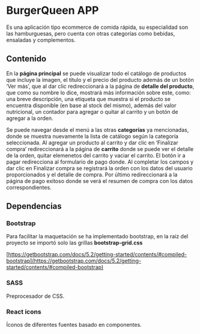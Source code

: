 # BurgerQueen APP

Es una aplicación tipo ecommerce de comida rápida, su especialidad son las hamburguesas, pero cuenta con otras categorías como bebidas, ensaladas y complementos.

## Contenido

En la **página principal** se puede visualizar todo el catálogo de productos que incluye la imagen, el título y el precio del producto además de un botón ‘Ver más’, que al dar clic redireccionará a la página de **detalle del producto**, que como su nombre lo dice, mostrará más información sobre este, como: una breve descripción, una etiqueta que muestra si el producto se encuentra disponible (en base al stock del mismo), además del valor nutricional, un contador para agregar o quitar al carrito y un botón de agregar a la orden.

Se puede navegar desde el menú a las otras **categorías** ya mencionadas, donde se muestra nuevamente la lista de catálogo según la categoría seleccionada.
Al agregar un producto al carrito y dar clic en ‘Finalizar compra’ redireccionará a la página de **carrito** donde se puede ver el detalle de la orden, quitar elemenetos del carrito y vaciar el carrito.
El botón ir a pagar redirecciona al formulario de pago donde. Al completar los campos y dar clic en Finalizar compra se registrará la orden con los datos del usuario proporcionados y el detalle de compra.
Por último redireccionará a la página de pago exitoso donde se verá el resumen de compra con los datos correspondientes.

## Dependencias

### Bootstrap

Para facilitar la maquetación se ha implementado bootstrap, en la raíz del proyecto se importó solo las grillas **bootstrap-grid.css** 

[https://getbootstrap.com/docs/5.2/getting-started/contents/#compiled-bootstrap](https://getbootstrap.com/docs/5.2/getting-started/contents/#compiled-bootstrap)

### SASS

Preprocesador de CSS.

### React icons

Íconos de diferentes fuentes basado en componentes.

